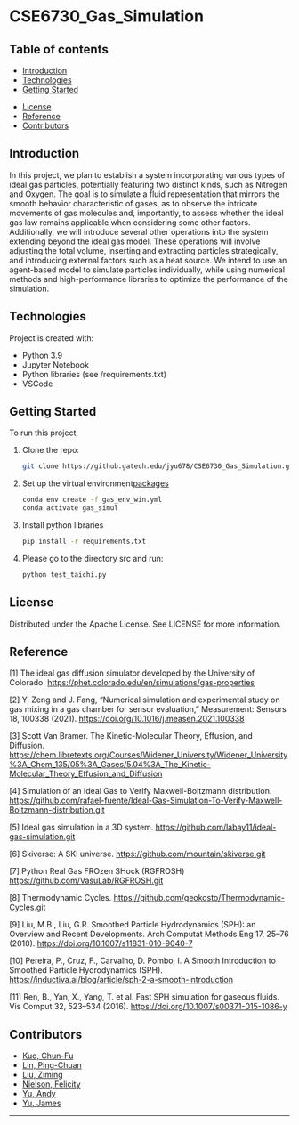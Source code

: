 # CSE6730_Gas_Simulation

## Table of contents
* [Introduction](#introduction)
* [Technologies](#technologies)
* [Getting Started](#getting-started)
<!-- * [Demos and Examples](#demos-and-examples) -->
* [License](#license)
* [Reference](#reference)
* [Contributors](#contributors)
<!-- * [Evaluation and Results](#evaluation-and-results) -->

## Introduction
In this project, we plan to establish a system incorporating various types of ideal gas particles, potentially featuring two distinct kinds, such as Nitrogen and Oxygen. The goal is to simulate a fluid representation that mirrors the smooth behavior characteristic of gases, as to observe the intricate movements of gas molecules and, importantly, to assess whether the ideal gas law remains applicable when considering some other factors. Additionally, we will introduce several other operations into the system extending beyond the ideal gas model. These operations will involve adjusting the total volume, inserting and extracting particles strategically, and introducing external factors such as a heat source. We intend to use an agent-based model to simulate particles individually, while using numerical methods and high-performance libraries to optimize the performance of the simulation.  

## Technologies
Project is created with:
* Python 3.9
* Jupyter Notebook
* Python libraries (see /requirements.txt)
* VSCode

## Getting Started
To run this project, 
1. Clone the repo:
    ```sh
    git clone https://github.gatech.edu/jyu678/CSE6730_Gas_Simulation.git
    ```

2. Set up the virtual environment[packages](#technologies)
    ```sh
    conda env create -f gas_env_win.yml
    conda activate gas_simul
    ```

3. Install python libraries
    ```sh
    pip install -r requirements.txt
    ```
4. Please go to the directory src and run:  
    ```sh
    python test_taichi.py
    ```   

<!-- ## Demos and Examples
To be done ...   -->

## License
Distributed under the Apache License. See LICENSE for more information.

## Reference 
[1] The ideal gas diffusion simulator developed by the University of Colorado. https://phet.colorado.edu/en/simulations/gas-properties  

[2] Y. Zeng and J. Fang, “Numerical simulation and experimental study on gas mixing in a gas chamber for sensor evaluation,” Measurement: Sensors 18, 100338 (2021). https://doi.org/10.1016/j.measen.2021.100338  

[3] Scott Van Bramer. The Kinetic-Molecular Theory, Effusion, and Diffusion. https://chem.libretexts.org/Courses/Widener_University/Widener_University%3A_Chem_135/05%3A_Gases/5.04%3A_The_Kinetic-Molecular_Theory_Effusion_and_Diffusion  

[4] Simulation of an Ideal Gas to Verify Maxwell-Boltzmann distribution. https://github.com/rafael-fuente/Ideal-Gas-Simulation-To-Verify-Maxwell-Boltzmann-distribution.git  

[5] Ideal gas simulation in a 3D system. https://github.com/labay11/ideal-gas-simulation.git  

[6] Skiverse: A SKI universe. https://github.com/mountain/skiverse.git  

[7] Python Real Gas FROzen SHock (RGFROSH) https://github.com/VasuLab/RGFROSH.git  

[8] Thermodynamic Cycles. https://github.com/geokosto/Thermodynamic-Cycles.git  

[9] Liu, M.B., Liu, G.R. Smoothed Particle Hydrodynamics (SPH): an Overview and Recent Developments. Arch Computat Methods Eng 17, 25–76 (2010). https://doi.org/10.1007/s11831-010-9040-7  

[10] Pereira, P., Cruz, F., Carvalho, D. Pombo, I. A Smooth Introduction to Smoothed Particle Hydrodynamics (SPH). https://inductiva.ai/blog/article/sph-2-a-smooth-introduction  

[11] Ren, B., Yan, X., Yang, T. et al. Fast SPH simulation for gaseous fluids. Vis Comput 32, 523–534 (2016). https://doi.org/10.1007/s00371-015-1086-y  

## Contributors
* [Kuo, Chun-Fu](https://github.gatech.edu/ckuo67)
* [Lin, Ping-Chuan](https://github.gatech.edu/plin302)
* [Liu, Ziming](https://github.gatech.edu/zliu874)
* [Nielson, Felicity](https://github.gatech.edu/Fnielson3)
* [Yu, Andy](https://github.gatech.edu/ayu303)
* [Yu, James](https://github.gatech.edu/jyu678)
---